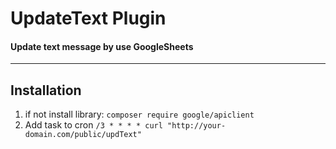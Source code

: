 # UpdateText Plugin

#### Update text message by use GoogleSheets

____

## Installation

1) if not install library: `composer require google/apiclient`
2) Add task to cron `/3 * * * * curl "http://your-domain.com/public/updText"`


